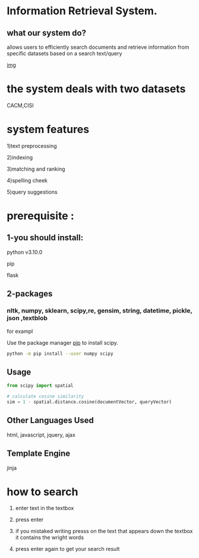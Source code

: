 # Information Retrieval System.

## what our system do?
allows  users to efficiently search documents and retrieve information from specific datasets based on a search text/query 


[img](https://www.researchgate.net/profile/Timothy-Lethbridge/publication/221500725/figure/fig1/AS:669038309015552@1536522571004/A-model-of-normal-information-retrieval-systems.png)


# the system deals with two datasets
CACM,CISI
# system features
1)text preprocessing 

2)indexing 

3)matching and ranking

4)spelling cheek

5)query suggestions

# prerequisite :
## 1-you should install:

python v3.10.0

pip 

flask

## 2-packages
###  nltk, numpy, sklearn, scipy,re, gensim, string, datetime, pickle, json ,textblob


for exampl



Use the package manager [pip](https://pip.pypa.io/en/stable/) to install scipy.

```bash
python -m pip install --user numpy scipy
```

## Usage

```python
from scipy import spatial

# calculate cosine similarity
sim = 1 - spatial.distance.cosine(documentVector, queryVector)
```

## Other Languages Used
html, javascript, jquery, ajax

## Template Engine
jinja


# how to search
1) enter text in the textbox

2) press enter

3) if you mistaked writing presss on the text that appears down the textbox it contains the wright words

4) press enter again to get your search result
